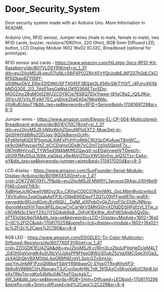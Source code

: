 # Door_Security_System
Door security system made with an Arduino Uno. More Information in README.


Arduino Uno, RFID sensor, Jumper wires (male to male, female to male), two RFID cards, buzzer, resistors(10KOhm, 220 Ohm), RGB 5mm Diffused LED, button, LCD Display Module 1602 16x02 IIC/I2C, Breadboad (optional for prototype).

RFID sensor and cards - https://www.amazon.com/HiLetgo-3pcs-RFID-Kit-Raspberry/dp/B07VLDSYRW/ref=sr_1_3?dib=eyJ2IjoiMSJ9.qeu57IuNLc58iF6P02Z6jrXFirYQrJxdbEJkPZ07hQdLCkCiRf5lDkao8ZYlS9Y-sl5I8NuiOkV_ERw33fD9KUSFTX0jfEF3BQwt3L456lvS8rTYOtT_j4PJnyXKXkbNDQ3GE_2I3_7dgS1jagGaWsLOKfO36AETxxSDo-MGOZmx28gMGt02WU2C0Y8Cie76S6Q7DIxYiwee-t81gCRa2_rQSJfKq-3iFlcrJtl7xYs.fFxtkF7EC_ygDjckZtwEA5q7NkgWds-nYqRuBUjpuTY&dib_tag=se&keywords=RFID+Sensor&qid=1708169729&sr=8-3

Jumper wires - https://www.amazon.com/Elegoo-EL-CP-004-Multicolored-Breadboard-arduino/dp/B01EV70C78/ref=sr_1_3?dib=eyJ2IjoiMSJ9.hN9xWohZ0eiut9PloEXT2-Muw3wl-m-QeSlHHYd8tRg2ODJgq-9QGkBqnm0cHh-EPz6fefgKjQX1P5gmulLXlAFxPUhYrqRttkCRt2QcDKyAoeiT8mWC_-nk9c0lAPqycwcfltZ_tiCjCDgmxODs8t7yC2mT2z0p5QpmF7x_-DB7mWHVvuD_TYW5ed3NAMKff62Qays0-xcEDaVvwehVTDepUh-z6Gl97MvD5oL1b9A.xiaGksLxRe4bViZDzcXWCblvEm_blQ12Tzv-EaAx-gY&dib_tag=se&keywords=jumper+wires&qid=1708170204&sr=8-3

LCD display - https://www.amazon.com/SunFounder-Serial-Module-Display-Arduino/dp/B019K5X53O/ref=sr_1_4?crid=2OK7ZWO1XFL7P&dib=eyJ2IjoiMSJ9.MWRYL3aywzp39AgcJj10H6el9PfAEy2oqV7t83r-XdBHxeJcNOwwtVMOyz3Lv_CRXwCO0C07A0nIWKL_GpLMbtnBydzxntkcET8VXu6mc2vqtOsabApTP3LrONeBX0lDeofTZQTcOXjFFwotR7Ip-wsRX-vwywddo9I0JodGotrJEvtNQU__DaNf_sIXPobOyGkZUyzFGcS1dfrJNNvu-i6qnIxMxtdXVr7qpc8FELdxcwCnCqrWrVSMhGl0rvXD1dDDSHFdfzVLSTw_oc9GWN3c21eVY2Xz7jYSQ4qb9p8._OjXyK1EkWw_i6nFtWSAndx5QvDp-sPTEIo0pUbpj5A&dib_tag=se&keywords=LCD+Display+Module+1602+16x02+IIC%2FI2C&qid=1708170258&sprefix=lcd+display+module+1602+16x02+iic%2Fi2c%2Caps%2C190&sr=8-4

RGB LED - https://www.amazon.com/EDGELEC-Tri-Color-Multicolor-Diffused-Resistors/dp/B077XGF3YR/ref=sr_1_4?crid=2ZOGDK1EUAZQA&dib=eyJ2IjoiMSJ9.cj1Rrn3LpZbidJPVqHeDUeM4LT_0dOHSgVvngtK4uSU9zVUJzksPPMYeqO8WziS5ubZ5zVaXMCGqk3VOa3_zkXAQhQkVBXM3tlsLAqGRBff4ErqVLSpIcGZxSmUq-upxYmJmbRF1FzoQtWkqYSjbVYR9itbawCt-SYgsOTRxgKhvtjF3-9kRx8VR886CIiHJNquwyT3JCvn5erAHRLTnK_191SAzCn5KssVa6zICNn8.IsteXs11NuTocydKp54bNu04kThgTGsckxb7_-eW_bA&dib_tag=se&keywords=RGB+5mm+Diffused+LED&qid=1708170296&sprefix=rgb+5mm+diffused+led%2Caps%2C229&sr=8-4
